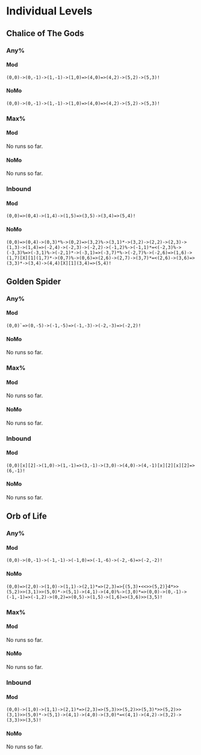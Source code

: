 # Individual Levels

## Chalice of The Gods

### Any%

#### Mod

`(0,0)->(0,-1)->(1,-1)->(1,0)=>(4,0)=>(4,2)->(5,2)->(5,3)!`

#### NoMo

`(0,0)->(0,-1)->(1,-1)->(1,0)=>(4,0)=>(4,2)->(5,2)->(5,3)!`

### Max%

#### Mod

No runs so far.

#### NoMo

No runs so far.

### Inbound

#### Mod

`(0,0)=>(0,4)->(1,4)->(1,5)=>(3,5)->(3,4)=>(5,4)!`

#### NoMo

`(0,0)=>(0,4)->(0,3)*%->(0,2)=>(3,2)%->(3,1)*->(3,2)->(2,2)->(2,3)->(1,3)->(1,4)=>(-2,4)->(-2,3)->(-2,2)->(-1,2)%->(-1,1)*=<(-2,3)%->(-3,3)%=>(-3,1)%->(-2,1)*->(-3,1)=>(-3,7)*%->(-2,7)%->(-2,6)=>(1,6)->(1,7)[X][1](1,7)*->(0,7)%->(0,6)=>(2,6)->(2,7)->(3,7)*=<(2,6)->(3,6)=>(3,3)*->(3,4)->(4,4)[X][1](3,4)=>(5,4)!`

## Golden Spider

### Any%

#### Mod

``(0,0)`=>(0,-5)->(-1,-5)=>(-1,-3)->(-2,-3)=>(-2,2)!``

#### NoMo

No runs so far.

### Max%

#### Mod

No runs so far.

#### NoMo

No runs so far.

### Inbound

#### Mod

`(0,0)[x][2]->(1,0)->(1,-1)=>(3,-1)->(3,0)->(4,0)->(4,-1)[x][2][x][2]=>(6,-1)!`

#### NoMo

No runs so far.

## Orb of Life

### Any%

#### Mod

`(0,0)->(0,-1)->(-1,-1)->(-1,0)=>(-1,-6)->(-2,-6)=>(-2,-2)!`

#### NoMo

`(0,0)=>(2,0)->(1,0)->(1,1)->(2,1)*=>(2,3)=>{(5,3)∙<<>>(5,2)}4*>>(5,2)>>(3,1)>>(5,0)*->(5,1)->(4,1)->(4,0)%->(3,0)*=>(0,0)->(0,-1)->(-1,-1)=>(-1,2)->(0,2)=>(0,5)->(1,5)->(1,6)=>(3,6)>>(3,5)!`

### Max%

#### Mod

No runs so far.

#### NoMo

No runs so far.

### Inbound

#### Mod

`(0,0)->(1,0)->(1,1)->(2,1)*=>(2,3)=>(5,3)>>(5,2)>>(5,3)*>>(5,2)>>(3,1)>>(5,0)*->(5,1)->(4,1)->(4,0)->(3,0)*=<(4,1)->(4,2)->(3,2)->(3,3)>>(3,5)!`

#### NoMo

No runs so far.

